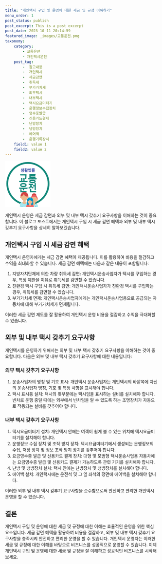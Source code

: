 ```yaml
---
title: "개인택시 구입 및 운영에 대한 세금 및 규정 이해하기"
menu_order: 1
post_status: publish
post_excerpt: This is a post excerpt
post_date: 2023-10-11 20:14:59
featured_image: _images/교통운전.png
taxonomy:
    category:
        - 교통운전
        - 개인택시운전
    post_tag:
        -  참고내용
        -  개인택시
        -  세금감면
        -  취득세
        -  부가가치세
        -  외부택시
        -  내부택시
        -  택시요금미터기
        -  운행정보수집장치
        -  영수증발급
        -  신용카드결제
        -  난방장치
        -  냉방장치
        -  에어백
        -  운행기록장치
    field1: value 1
    field2: value 2
---
```


![교통운전](/_images/교통운전.png)

개인택시 운영은 세금 감면과 외부 및 내부 택시 갖추기 요구사항을 이해하는 것이 중요합니다. 이 블로그 포스트에서는 개인택시 구입 시 세금 감면 혜택과 외부 및 내부 택시 갖추기 요구사항을 상세히 알아보겠습니다.

## 개인택시 구입 시 세금 감면 혜택

개인택시 운영자에게는 세금 감면 혜택이 제공됩니다. 이를 활용하여 비용을 절감하고 수익을 최대화할 수 있습니다. 세금 감면 혜택에는 다음과 같은 내용이 포함됩니다:

1. 지방자치단체에 의한 차량 취득세 감면: 개인택시운송사업자가 택시를 구입하는 경우, 특정 제한을 이유로 취득세를 감면할 수 있습니다.
2. 친환경 택시 구입 시 취득세 감면: 개인택시운송사업자가 친환경 택시를 구입하는 경우, 취득세를 감면할 수 있습니다.
3. 부가가치세 면제: 개인택시운송사업자에게는 개인택시운송사업용으로 공급되는 자동차에 대해 부가가치세가 면제됩니다.

이러한 세금 감면 제도를 잘 활용하여 개인택시 운영 비용을 절감하고 수익을 극대화할 수 있습니다.

## 외부 및 내부 택시 갖추기 요구사항

개인택시를 운영하기 위해서는 외부 및 내부 택시 갖추기 요구사항을 이해하는 것이 중요합니다. 다음은 외부 및 내부 택시 갖추기 요구사항에 대한 내용입니다:

### 외부 택시 갖추기 요구사항

1. 운송사업자의 명칭 및 기호 표시: 개인택시 운송사업자는 개인택시의 바깥쪽에 자신의 운송사업자 명칭, 기호 및 특정 사항을 표시해야 합니다.
2. 택시 표시등 설치: 택시의 윗부분에는 택시임을 표시하는 설비를 설치해야 합니다. 빈차로 운행 중일 때에는 외부에서 빈차임을 알 수 있도록 하는 조명장치가 자동으로 작동되는 설비를 갖추어야 합니다.

### 내부 택시 갖추기 요구사항

1. 택시요금미터기 설치: 개인택시 안에는 여객이 쉽게 볼 수 있는 위치에 택시요금미터기를 설치해야 합니다.
2. 운행정보 수집 장치 및 조작 방지 장치: 택시요금미터기에서 생성되는 운행정보의 수집, 저장 장치 및 정보 조작 방지 장치를 갖추어야 합니다.
3. 요금영수증 발급 및 신용카드 결제 장치: 대형 및 모범형 택시운송사업용 자동차에는 요금영수증 발급 및 신용카드 결제가 가능하도록 관련 기기를 설치해야 합니다.
4. 난방 및 냉방장치 설치: 택시 안에는 난방장치 및 냉방장치를 설치해야 합니다.
5. 에어백 설치: 개인택시에는 운전석 및 그 옆 좌석의 정면에 에어백을 설치해야 합니다.

이러한 외부 및 내부 택시 갖추기 요구사항을 준수함으로써 안전하고 편리한 개인택시 운영을 할 수 있습니다.

## 결론

개인택시 구입 및 운영에 대한 세금 및 규정에 대한 이해는 효율적인 운영을 위한 핵심 요소입니다. 세금 감면 혜택을 활용하여 비용을 절감하고, 외부 및 내부 택시 갖추기 요구사항을 충족시켜 안전하고 편리한 운영을 할 수 있습니다. 개인택시 운영자는 이러한 세금 및 규정에 대한 이해를 바탕으로 비즈니스를 성공적으로 운영할 수 있습니다. 이제 개인택시 구입 및 운영에 대한 세금 및 규정을 잘 이해하고 성공적인 비즈니스를 시작해보세요.

